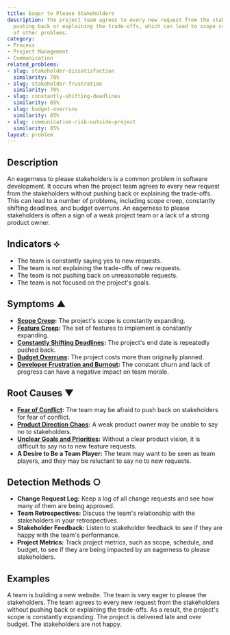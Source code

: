 ```yaml
---
title: Eager to Please Stakeholders
description: The project team agrees to every new request from the stakeholders without
  pushing back or explaining the trade-offs, which can lead to scope creep and a number
  of other problems.
category:
- Process
- Project Management
- Communication
related_problems:
- slug: stakeholder-dissatisfaction
  similarity: 70%
- slug: stakeholder-frustration
  similarity: 70%
- slug: constantly-shifting-deadlines
  similarity: 65%
- slug: budget-overruns
  similarity: 65%
- slug: communication-risk-outside-project
  similarity: 65%
layout: problem
---
```


## Description
An eagerness to please stakeholders is a common problem in software development. It occurs when the project team agrees to every new request from the stakeholders without pushing back or explaining the trade-offs. This can lead to a number of problems, including scope creep, constantly shifting deadlines, and budget overruns. An eagerness to please stakeholders is often a sign of a weak project team or a lack of a strong product owner.

## Indicators ⟡
- The team is constantly saying yes to new requests.
- The team is not explaining the trade-offs of new requests.
- The team is not pushing back on unreasonable requests.
- The team is not focused on the project's goals.

## Symptoms ▲
- **[Scope Creep](scope-creep.md):** The project's scope is constantly expanding.
- **[Feature Creep](feature-creep.md):** The set of features to implement is constantly expanding.
- **[Constantly Shifting Deadlines](constantly-shifting-deadlines.md):** The project's end date is repeatedly pushed back.
- **[Budget Overruns](budget-overruns.md):** The project costs more than originally planned.
- **[Developer Frustration and Burnout](developer-frustration-and-burnout.md):** The constant churn and lack of progress can have a negative impact on team morale.

## Root Causes ▼
- **[Fear of Conflict](fear-of-conflict.md):** The team may be afraid to push back on stakeholders for fear of conflict.
- **[Product Direction Chaos](product-direction-chaos.md):** A weak product owner may be unable to say no to stakeholders.
- **[Unclear Goals and Priorities](unclear-goals-and-priorities.md):** Without a clear product vision, it is difficult to say no to new feature requests.
- **A Desire to Be a Team Player:** The team may want to be seen as team players, and they may be reluctant to say no to new requests.

## Detection Methods ○
- **Change Request Log:** Keep a log of all change requests and see how many of them are being approved.
- **Team Retrospectives:** Discuss the team's relationship with the stakeholders in your retrospectives.
- **Stakeholder Feedback:** Listen to stakeholder feedback to see if they are happy with the team's performance.
- **Project Metrics:** Track project metrics, such as scope, schedule, and budget, to see if they are being impacted by an eagerness to please stakeholders.

## Examples
A team is building a new website. The team is very eager to please the stakeholders. The team agrees to every new request from the stakeholders without pushing back or explaining the trade-offs. As a result, the project's scope is constantly expanding. The project is delivered late and over budget. The stakeholders are not happy.
